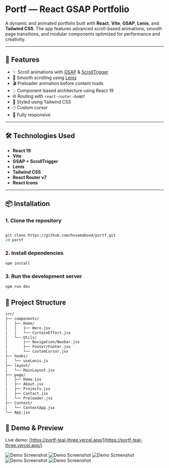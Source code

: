 # Portf — React GSAP Portfolio

A dynamic and animated portfolio built with **React**, **Vite**, **GSAP**, **Lenis**, and **Tailwind CSS**. The app features advanced scroll-based animations, smooth page transitions, and modular components optimized for performance and creativity.

---

## 🚀 Features

- ✨ Scroll animations with [GSAP](https://greensock.com/gsap/) & [ScrollTrigger](https://greensock.com/scrolltrigger/)
- 🎯 Smooth scrolling using [Lenis](https://lenis.studiofreight.com/)
- 🎬 Preloader animation before content loads
- 💡 Component-based architecture using React 19
- 🌐 Routing with `react-router-dom@7`
- 🎨 Styled using Tailwind CSS
- 🖱️ Custom cursor
- 📱 Fully responsive

---

## 🛠️ Technologies Used

- **React 19**
- **Vite**
- **GSAP + ScrollTrigger**
- **Lenis**
- **Tailwind CSS**
- **React Router v7**
- **React Icons**

---

## 📦 Installation

### 1. Clone the repository

```bash

git clone https://github.com/hosamaboud/portf.git
cd portf

```

### 2. Install dependencies

```bash
npm install

```

### 3. Run the development server

```bash
npm run dev

```

## 📂 Project Structure

```bash
src/
├── components/
│   ├── Home/
│   │   ├── Hero.jsx
│   │   └── CurtainEffect.jsx
│   └── Utils/
│       ├── Navigation/Navbar.jsx
│       ├── Footer/Footer.jsx
│       └── CustomCursor.jsx
├── hooks/
│   └── useLenis.js
├── layout/
│   └── MainLayout.jsx
├── page/
│   ├── Home.jsx
│   ├── About.jsx
│   ├── Projects.jsx
│   ├── Contact.jsx
│   └── Preloader.jsx
├── Context/
│   └── ContextApp.jsx
└── App.jsx

```

## 📸 Demo & Preview

Live demo: [https://portf-teal-three.vercel.app/](https://portf-teal-three.vercel.app/)

![Demo Screenshot](screenshots/1.webp)
![Demo Screenshot](screenshots/2.webp)
![Demo Screenshot](screenshots/3.webp)
![Demo Screenshot](screenshots/4.webp)
![Demo Screenshot](screenshots/5.webp)
